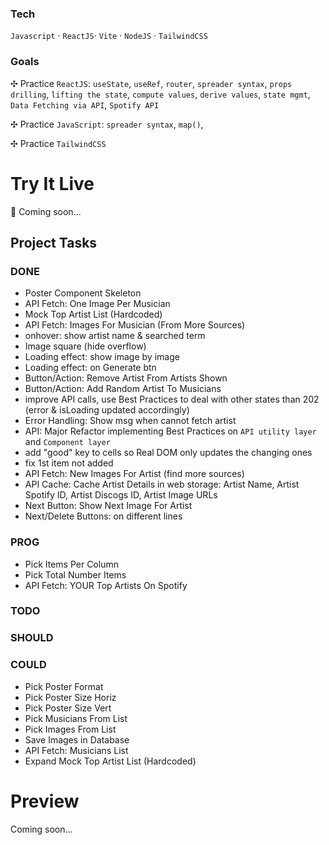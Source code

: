 ### Tech

`Javascript` · `ReactJS`· `Vite` · `NodeJS` · `TailwindCSS`

### Goals

✣ Practice `ReactJS`: `useState`, `useRef`, `router`, `spreader syntax`, `props drilling`, `lifting the state`, `compute values`, `derive values`, `state mgmt`, `Data Fetching via API`, `Spotify API`

✣ Practice `JavaScript`: `spreader syntax`, `map()`,

✣ Practice `TailwindCSS`

# Try It Live

🚀 Coming soon...

## Project Tasks

### DONE

- Poster Component Skeleton
- API Fetch: One Image Per Musician
- Mock Top Artist List (Hardcoded)
- API Fetch: Images For Musician (From More Sources)
- onhover: show artist name & searched term
- Image square (hide overflow)
- Loading effect: show image by image
- Loading effect: on Generate btn
- Button/Action: Remove Artist From Artists Shown
- Button/Action: Add Random Artist To Musicians
- improve API calls, use Best Practices to deal with other states than 202 (error & isLoading updated accordingly)
- Error Handling: Show msg when cannot fetch artist
- API: Major Refactor implementing Best Practices on `API utility layer` and `Component layer`
- add "good" key to cells so Real DOM only updates the changing ones
- fix 1st item not added
- API Fetch: New Images For Artist (find more sources)
- API Cache: Cache Artist Details in web storage: Artist Name, Artist Spotify ID, Artist Discogs ID, Artist Image URLs
- Next Button: Show Next Image For Artist
- Next/Delete Buttons: on different lines

### PROG

- Pick Items Per Column
- Pick Total Number Items
- API Fetch: YOUR Top Artists On Spotify

### TODO

### SHOULD

### COULD

- Pick Poster Format
- Pick Poster Size Horiz
- Pick Poster Size Vert
- Pick Musicians From List
- Pick Images From List
- Save Images in Database
- API Fetch: Musicians List
- Expand Mock Top Artist List (Hardcoded)

# Preview

Coming soon...
